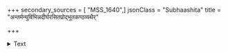 +++
secondary_sources = [ "MSS_1640",]
jsonClass = "Subhaashita"
title = "अन्तर्मन्युविभिन्नदीर्घरसितप्रोद्भूतकण्ठव्यथैर्"

+++

<details><summary>Text</summary>

अन्तर्मन्युविभिन्नदीर्घरसितप्रोद्भूतकण्ठव्यथैर् आक्रुष्टास्तटिनीषु कोकमिथुनैर्यावन्निशीथं मिथः।  
शीतोज्जागरजम्बुकौघमुखरग्रामोपकण्ठस्थलाः कृच्छ्रेणोपरमन्ति पान्थगृहिणीचिन्तायता रात्रयः॥
</details>
